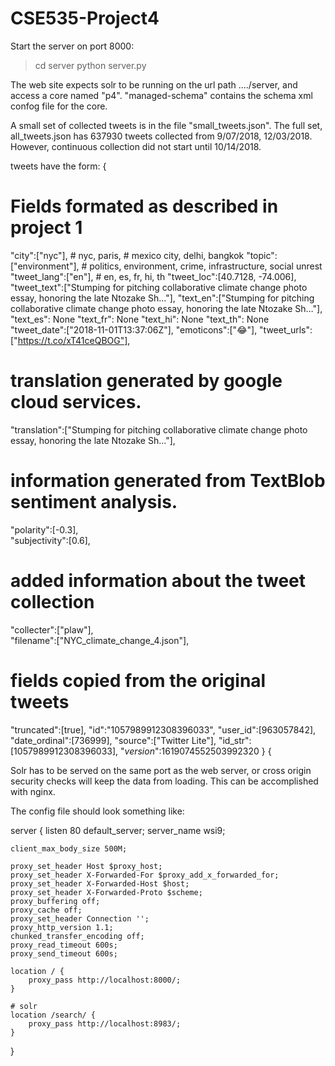 # CSE535-Project4


Start the server on port 8000:
> cd server
> python server.py


The web site expects solr to be running on the url path ..../server, and access a core named "p4".
"managed-schema" contains the schema xml confog file for the core.

A small set of collected tweets is in the file "small_tweets.json".  The full set, all_tweets.json has 637930 tweets collected from 9/07/2018, 12/03/2018.
However, continuous collection did not start until 10/14/2018.

tweets have the form:
{
  # Fields formated as described in project 1
  "city":["nyc"], # nyc, paris, # mexico city, delhi, bangkok
  "topic":["environment"],      # politics, environment, crime, infrastructure, social unrest
  "tweet_lang":["en"],          # en, es, fr, hi, th
  "tweet_loc":[40.7128, -74.006],
  "tweet_text":["Stumping for pitching collaborative climate change photo essay, honoring the late Ntozake Sh…"],
  "text_en":["Stumping for pitching collaborative climate change photo essay, honoring the late Ntozake Sh…"],
  "text_es": None
  "text_fr": None
  "text_hi": None
  "text_th": None
  "tweet_date":["2018-11-01T13:37:06Z"],
  "emoticons":["😂"],
  "tweet_urls":["https://t.co/xT41ceQBOG"],

  # translation generated by google cloud services.
  "translation":["Stumping for pitching collaborative climate change photo essay, honoring the late Ntozake Sh..."],

  # information generated from TextBlob sentiment analysis.
  "polarity":[-0.3],     
  "subjectivity":[0.6], 

  # added information about the tweet collection
  "collecter":["plaw"],  
  "filename":["NYC_climate_change_4.json"],

  # fields copied from the original tweets
  "truncated":[true],
  "id":"1057989912308396033",
  "user_id":[963057842],
  "date_ordinal":[736999],
  "source":["Twitter Lite"],
  "id_str":[1057989912308396033],
  "_version_":1619074552503992320
}
																				        {




Solr has to be served on the same port as the web server, or cross origin security checks will keep the data from loading.
This can be accomplished with nginx.

The config file should look something like:

server {
    listen 80 default_server;
    server_name wsi9;

    client_max_body_size 500M;

    proxy_set_header Host $proxy_host;
    proxy_set_header X-Forwarded-For $proxy_add_x_forwarded_for;
    proxy_set_header X-Forwarded-Host $host;
    proxy_set_header X-Forwarded-Proto $scheme;
    proxy_buffering off;
    proxy_cache off;
    proxy_set_header Connection '';
    proxy_http_version 1.1;
    chunked_transfer_encoding off;
    proxy_read_timeout 600s;
    proxy_send_timeout 600s;

    location / {
        proxy_pass http://localhost:8000/;
    }

    # solr
    location /search/ {
        proxy_pass http://localhost:8983/;
    }
}
			    







